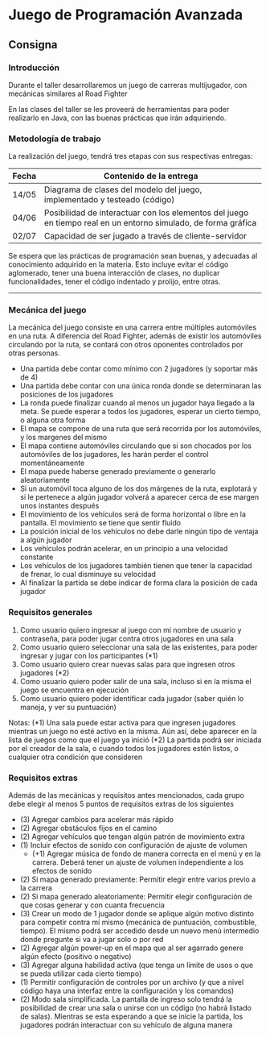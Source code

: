 # Juego de Programación Avanzada

## Consigna

### Introducción
Durante el taller desarrollaremos un juego de carreras multijugador, con mecánicas similares al Road Fighter

En las clases del taller se les proveerá de herramientas para poder realizarlo en Java, con las buenas prácticas que irán adquiriendo.

### Metodología de trabajo

La realización del juego, tendrá tres etapas con sus respectivas entregas:

| Fecha | Contenido de la entrega                                                                                        |
|-------|----------------------------------------------------------------------------------------------------------------|
| 14/05 | Diagrama de clases del modelo del juego, implementado y testeado (código)                                      |
| 04/06 | Posibilidad de interactuar con los elementos del juego en tiempo real en un entorno simulado, de forma gráfica |
| 02/07 | Capacidad de ser jugado a través de cliente-servidor                                                           |


Se espera que las prácticas de programación sean buenas, y adecuadas al conocimiento adquirido en la materia.
Esto incluye evitar el código aglomerado, tener una buena interacción de clases, no duplicar funcionalidades, tener el código indentado y prolijo, entre otras.


---

### Mecánica del juego

La mecánica del juego consiste en una carrera entre múltiples automóviles en una ruta. A diferencia del Road Fighter, además de existir los automóviles circulando por la ruta, se contará con otros oponentes controlados por otras personas.
* Una partida debe contar como mínimo con 2 jugadores (y soportar más de 4)
* Una partida debe contar con una única ronda donde se determinaran las posiciones de los jugadores
* La ronda puede finalizar cuando al menos un jugador haya llegado a la meta. Se puede esperar a todos los jugadores, esperar un cierto tiempo, o alguna otra forma
* El mapa se compone de una ruta que será recorrida por los automóviles, y los margenes del mismo
* El mapa contiene automóviles circulando que si son chocados por los automóviles de los jugadores, les harán perder el control momentáneamente
* El mapa puede haberse generado previamente o generarlo aleatoriamente
* Si un automóvil toca alguno de los dos márgenes de la ruta, explotará y si le pertenece a algún jugador volverá a aparecer cerca de ese margen unos instantes después
* El movimiento de los vehículos será de forma horizontal o libre en la pantalla. El movimiento se tiene que sentir fluido
* La posición inicial de los vehículos no debe darle ningún tipo de ventaja a algún jugador
* Los vehículos podrán acelerar, en un principio a una velocidad constante
* Los vehículos de los jugadores también tienen que tener la capacidad de frenar, lo cual disminuye su velocidad
* Al finalizar la partida se debe indicar de forma clara la posición de cada jugador



### Requisitos generales

1. Como usuario quiero ingresar al juego con mi nombre de usuario y contraseña, para poder jugar contra otros jugadores en una sala
2. Como usuario quiero seleccionar una sala de las existentes, para poder ingresar y jugar con los participantes (*1)
3. Como usuario quiero crear nuevas salas para que ingresen otros jugadores (*2)
4. Como usuario quiero poder salir de una sala, incluso si en la misma el juego se encuentra en ejecución
5. Como usuario quiero poder identificar cada jugador (saber quién lo maneja, y ver su puntuación)

Notas:
(*1) Una sala puede estar activa para que ingresen jugadores mientras un juego no esté activo en la misma. Aún así, debe aparecer en la lista de juegos como que el juego ya inició
(*2) La partida podrá ser iniciada por el creador de la sala, o cuando todos los jugadores estén listos, o cualquier otra condición que consideren


### Requisitos extras

Además de las mecánicas y requisitos antes mencionados, cada grupo debe elegir al menos 5 puntos de requisitos extras de los siguientes
- (3) Agregar cambios para acelerar más rápido
- (2) Agregar obstáculos fijos en el camino
- (2) Agregar vehículos que tengan algún patrón de movimiento extra
- (1) Incluir efectos de sonido con configuración de ajuste de volumen
    - (+1) Agregar música de fondo de manera correcta en el menú y en la carrera. Deberá tener un ajuste de volumen independiente a los efectos de sonido
- (2) Si mapa generado previamente: Permitir elegir entre varios previo a la carrera
- (2) Si mapa generado aleatoriamente: Permitir elegir configuración de que cosas generar y con cuanta frecuencia 
- (3) Crear un modo de 1 jugador donde se aplique algún motivo distinto para competir contra mí mismo (mecánica de puntuación, combustible, tiempo). El mismo podrá ser accedido desde un nuevo menú intermedio donde pregunte si va a jugar solo o por red
- (2) Agregar algún power-up en el mapa que al ser agarrado genere algún efecto (positivo o negativo)
- (3) Agregar alguna habilidad activa (que tenga un límite de usos o que se pueda utilizar cada cierto tiempo)
- (1) Permitir configuración de controles por un archivo (y que a nivel código haya una interfaz entre la configuración y los comandos)
- (2) Modo sala simplificada. La pantalla de ingreso solo tendrá la posibilidad de crear una sala o unirse con un código (no habrá listado de salas). Mientras se esta esperando a que se inicie la partida, los jugadores podrán interactuar con su vehículo de alguna manera
